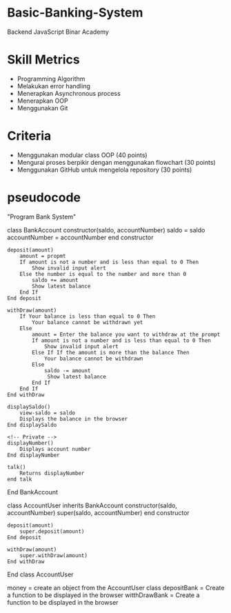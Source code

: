 # Basic-Banking-System

Backend JavaScript Binar Academy

# Skill Metrics

- Programming Algorithm
- Melakukan error handling
- Menerapkan Asynchronous process
- Menerapkan OOP
- Menggunakan Git

# Criteria

- Menggunakan modular class OOP (40 points)
- Mengurai proses berpikir dengan menggunakan flowchart (30 points)
- Menggunakan GitHub untuk mengelola repository (30 points)

# pseudocode
"Program Bank System"

class BankAccount
    constructor(saldo, accountNumber)
        saldo = saldo
        accountNumber = accountNumber
    end constructor

    deposit(amount)
        amount = propmt
        If amount is not a number and is less than equal to 0 Then
            Show invalid input alert
        Else the number is equal to the number and more than 0
            saldo += amount
            Show latest balance
        End If
    End deposit

    withDraw(amount)
        If Your balance is less than equal to 0 Then 
            Your balance cannot be withdrawn yet
        Else 
            amount = Enter the balance you want to withdraw at the prompt
            If amount is not a number and is less than equal to 0 Then
                Show invalid input alert
            Else If If the amount is more than the balance Then
                Your balance cannot be withdrawn
            Else
                saldo -= amount
                 Show latest balance
            End If
        End If
    End withDraw

    displaySaldo()
        view-saldo = saldo
        Displays the balance in the browser
    End displaySaldo

    <!-- Private -->
    displayNumber()
        Displays account number
    End displayNumber

    talk()
        Returns displayNumber
    end talk
End BankAccount

class AccountUser inherits BankAccount
    constructor(saldo, accountNumber)
        super(saldo, accountNumber)
    end constructor

    deposit(amount)
        super.deposit(amount)
    End deposit

    withDraw(amount) 
        super.withDraw(amount)
    End withDraw
End class AccountUser

money = create an object from the AccountUser class
depositBank = Create a function to be displayed in the browser
witthDrawBank = Create a function to be displayed in the browser